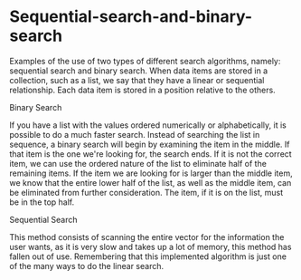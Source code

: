 # Sequential-search-and-binary-search

Examples of the use of two types of different search algorithms, namely: sequential search and binary search. When data items are stored in a collection, such as a list, we say that they have a linear or sequential relationship. Each data item is stored in a position relative to the others.

Binary Search

If you have a list with the values ordered numerically or alphabetically, it is possible to do a much faster search. Instead of searching the list in sequence, a binary search will begin by examining the item in the middle. If that item is the one we're looking for, the search ends. If it is not the correct item, we can use the ordered nature of the list to eliminate half of the remaining items. If the item we are looking for is larger than the middle item, we know that the entire lower half of the list, as well as the middle item, can be eliminated from further consideration. The item, if it is on the list, must be in the top half.

Sequential Search

This method consists of scanning the entire vector for the information the user wants, as it is very slow and takes up a lot of memory, this method has fallen out of use. Remembering that this implemented algorithm is just one of the many ways to do the linear search.
